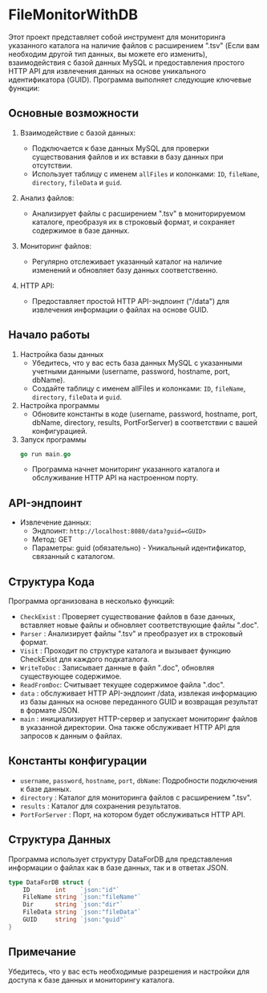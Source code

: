 # FileMonitorWithDB
Этот проект представляет собой инструмент для мониторинга указанного каталога на наличие файлов с расширением ".tsv" (Если вам необходим другой тип данных, вы можете его изменить), взаимодействия с базой данных MySQL и предоставления простого HTTP API для извлечения данных на основе уникального идентификатора (GUID). Программа выполняет следующие ключевые функции:
## Основные возможности
1. Взаимодействие с базой данных:
    * Подключается к базе данных MySQL для проверки существования файлов и их вставки в базу данных при отсутствии.
    * Использует таблицу с именем `allFiles` и колонками: `ID`, `fileName`, `directory`, `fileData` и `guid`.

2. Анализ файлов:
    * Анализирует файлы с расширением ".tsv" в мониторируемом каталоге, преобразуя их в строковый формат, и сохраняет содержимое в базе данных.
3. Мониторинг файлов:
    * Регулярно отслеживает указанный каталог на наличие изменений и обновляет базу данных соответственно.
4. HTTP API:
    * Предоставляет простой HTTP API-эндпоинт ("/data") для извлечения информации о файлах на основе GUID.
## Начало работы
1. Настройка базы данных
    * Убедитесь, что у вас есть база данных MySQL с указанными учетными данными (username, password, hostname, port, dbName).
    * Создайте таблицу с именем allFiles и колонками: `ID`, `fileName`, `directory`, `fileData` и `guid`.
2. Настройка программы
    * Обновите константы в коде (username, password, hostname, port, dbName, directory, results, PortForServer) в соответствии с вашей конфигурацией.
3. Запуск программы
    ```go
    go run main.go
    ```
    * Программа начнет мониторинг указанного каталога и обслуживание HTTP API на настроенном порту.
## API-эндпоинт
* Извлечение данных:
    * Эндпоинт: `http://localhost:8080/data?guid=<GUID>`
    * Метод: GET
    * Параметры: guid (обязательно) - Уникальный идентификатор, связанный с каталогом.
## Структура Кода
Программа организована в несколько функций:
* `CheckExist` : Проверяет существование файлов в базе данных, вставляет новые файлы и обновляет соответствующие файлы ".doc".
* `Parser` : Анализирует файлы ".tsv" и преобразует их в строковый формат.
* `Visit` : Проходит по структуре каталога и вызывает функцию CheckExist для каждого подкаталога.
* `WriteToDoc` : Записывает данные в файл ".doc", обновляя существующее содержимое.
* `ReadFromDoc`: Считывает текущее содержимое файла ".doc".
* `data` : обслуживает HTTP API-эндпоинт /data, извлекая информацию из базы данных на основе переданного GUID и возвращая результат в формате JSON.
* `main` : инициализирует HTTP-сервер и запускает мониторинг файлов в указанной директории. Она также обслуживает HTTP API для запросов к данным о файлах.
## Константы конфигурации 
* `username`, `password`, `hostname`, `port`, `dbName`: Подробности подключения к базе данных.
* `directory` : Каталог для мониторинга файлов с расширением ".tsv".
* `results` : Каталог для сохранения результатов.
* `PortForServer` : Порт, на котором будет обслуживаться HTTP API.
## Структура Данных
Программа использует структуру DataForDB для представления информации о файлах как в базе данных, так и в ответах JSON.
```go
type DataForDB struct {
	ID       int    `json:"id"`
	FileName string `json:"fileName"`
	Dir      string `json:"dir"`
	FileData string `json:"fileData"`
	GUID     string `json:"guid"`
}
```
## Примечание
Убедитесь, что у вас есть необходимые разрешения и настройки для доступа к базе данных и мониторингу каталога.
